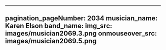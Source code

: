 ------
pagination_pageNumber: 2034
musician_name: Karen Elson
band_name: 
img_src: images/musician2069.3.png
onmouseover_src: images/musician2069.5.png
------
